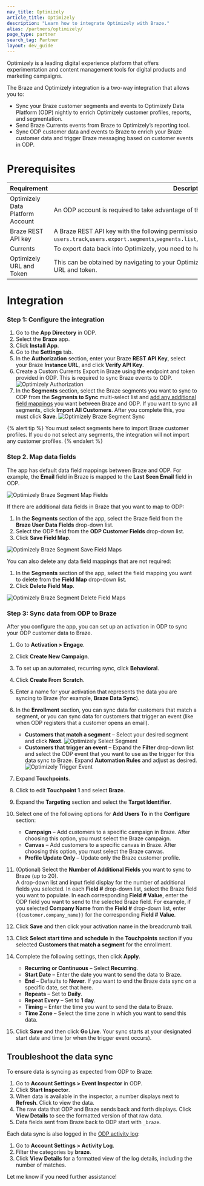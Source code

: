 ```yaml
---
nav_title: Optimizely
article_title: Optimizely
description: "Learn how to integrate Optimizely with Braze."
alias: /partners/optimizely/
page_type: partner
search_tag: Partner
layout: dev_guide
---
```


Optimizely is a leading digital experience platform that offers experimentation and content management tools for digital products and marketing campaigns.

The Braze and Optimizely integration is a two-way integration that allows you to:

- Sync your Braze customer segments and events to Optimizely Data Platform (ODP) nightly to enrich Optimizely customer profiles, reports, and segmentation.
- Send Braze Currents events from Braze to Optimizely’s reporting tool.
- Sync ODP customer data and events to Braze to enrich your Braze customer data and trigger Braze messaging based on customer events in ODP.

# Prerequisites

| Requirement                     | Description |
|----------------------------------|-------------|
| Optimizely Data Platform Account | An ODP account is required to take advantage of this partnership. |
| Braze REST API key               | A Braze REST API key with the following permissions: `users.track`,`users.export.segments`,`segments.list`,`campaigns.trigger.send`,`canvas.trigger.send` |
| Currents                         | To export data back into Optimizely, you need to have Braze Currents set up for your account. |
| Optimizely URL and Token         | This can be obtained by navigating to your Optimizely dashboard and copying the ingestion URL and token. |

# Integration

### Step 1: Configure the integration

1. Go to the **App Directory** in ODP.
2. Select the **Braze** app.
3. Click **Install App**.
4. Go to the **Settings** tab.
5. In the **Authorization** section, enter your Braze **REST API Key**, select your Braze **Instance URL**, and click **Verify API Key**.
6. Create a Custom Currents Export in Braze using the endpoint and token provided in ODP. This is required to sync Braze events to ODP.
   ![Optimizely Authorization](/assets/img/optimizely_image1_authorization.png)
8. In the **Segments** section, select the Braze segments you want to sync to ODP from the **Segments to Sync** multi-select list and [add any additional field mappings](https://www.google.com/url?q=https://support.optimizely.com/hc/en-us/articles/29918568615949-Integrate-Braze%23h_01J6Z1P53JVDBFZ758Q78CK1QB&sa=D&source=editors&ust=1733948158380300&usg=AOvVaw3WSAND5ie3LCVuSxUlLanR) you want between Braze and ODP. If you want to sync all segments, click **Import All Customers**. After you complete this, you must click **Save**.
 ![Optimizely Braze Segment Sync](/assets/img/optimizely_image2_syncsegment.png)

{% alert tip %} You must select segments here to import Braze customer profiles. If you do not select any segments, the integration will not import any customer profiles. {% endalert %}

### Step 2. Map data fields

The app has default data field mappings between Braze and ODP. For example, the **Email** field in Braze is mapped to the **Last Seen Email** field in ODP.

![Optimizely Braze Segment Map Fields](/assets/img/optimizely_image3_emailmapfield.png)

If there are additional data fields in Braze that you want to map to ODP:

1. In the **Segments** section of the app, select the Braze field from the **Braze User Data Fields** drop-down list.
2. Select the ODP field from the **ODP Customer Fields** drop-down list.
3. Click **Save Field Map**.

![Optimizely Braze Segment Save Field Maps](/assets/img/optimizely_image4_mapfields.png)

You can also delete any data field mappings that are not required:

1. In the **Segments** section of the app, select the field mapping you want to delete from the **Field Map** drop-down list.
2. Click **Delete Field Map**.

![Optimizely Braze Segment Delete Field Maps](/assets/img/optimizely_image5_deletephonefield.png)

### Step 3: Sync data from ODP to Braze

After you configure the app, you can set up an activation in ODP to sync your ODP customer data to Braze.

1. Go to **Activation > Engage**.
2. Click **Create New Campaign**.
3. To set up an automated, recurring sync, click **Behavioral**.
4. Click **Create From Scratch**.
5. Enter a name for your activation that represents the data you are syncing to Braze (for example, **Braze Data Sync**).
6. In the **Enrollment** section, you can sync data for customers that match a segment, or you can sync data for customers that trigger an event (like when ODP registers that a customer opens an email).
   - **Customers that match a segment** – Select your desired segment and click **Next**.
     ![Optimizely Select Segment](/assets/img/optimizely_image6_segment.png)
   - **Customers that trigger an event** – Expand the **Filter** drop-down list and select the ODP event that you want to use as the trigger for this data sync to Braze. Expand **Automation Rules** and adjust as desired.
     ![Optimizely Trigger Event](/assets/img/optimizely_image7_trigger.png)

7. Expand **Touchpoints**.
8. Click to edit **Touchpoint 1** and select **Braze**.
9. Expand the **Targeting** section and select the **Target Identifier**.
10. Select one of the following options for **Add Users To** in the **Configure** section:
    - **Campaign** – Add customers to a specific campaign in Braze. After choosing this option, you must select the Braze campaign.
    - **Canvas** – Add customers to a specific canvas in Braze. After choosing this option, you must select the Braze canvas.
    - **Profile Update Only** – Update only the Braze customer profile.

11. (Optional) Select the **Number of Additional Fields** you want to sync to Braze (up to 20).  
    A drop-down list and input field display for the number of additional fields you selected. In each **Field #** drop-down list, select the Braze field you want to populate. In each corresponding **Field # Value**, enter the ODP field you want to send to the selected Braze field. For example, if you selected **Company Name** from the **Field #** drop-down list, enter `{{customer.company_name}}` for the corresponding **Field # Value**.

12. Click **Save** and then click your activation name in the breadcrumb trail.
13. Click **Select start time and schedule** in the **Touchpoints** section if you selected **Customers that match a segment** for the enrollment.
14. Complete the following settings, then click **Apply**.
    - **Recurring or Continuous** – Select **Recurring**.
    - **Start Date** – Enter the date you want to send the data to Braze.
    - **End** – Defaults to **Never**. If you want to end the Braze data sync on a specific date, set that here.
    - **Repeats** – Set to **Daily**.
    - **Repeat Every** – Set to **1 day**.
    - **Timing** – Enter the time you want to send the data to Braze.
    - **Time Zone** – Select the time zone in which you want to send this data.

15. Click **Save** and then click **Go Live**. Your sync starts at your designated start date and time (or when the trigger event occurs).

## Troubleshoot the data sync

To ensure data is syncing as expected from ODP to Braze:

1. Go to **Account Settings > Event Inspector** in ODP.
2. Click **Start Inspector**.
3. When data is available in the inspector, a number displays next to **Refresh**. Click to view the data.
4. The raw data that ODP and Braze sends back and forth displays. Click **View Details** to see the formatted version of that raw data.
5. Data fields sent from Braze back to ODP start with `_braze`.

Each data sync is also logged in the [ODP activity log](https://www.google.com/url?q=https://support.optimizely.com/hc/en-us/articles/4407268804365-Use-the-Activity-Log&sa=D&source=editors&ust=1733948158385124&usg=AOvVaw2tMOxzcTKfL0-oYLT4IMpP):

1. Go to **Account Settings > Activity Log**.
2. Filter the categories by **braze**.
3. Click **View Details** for a formatted view of the log details, including the number of matches.

Let me know if you need further assistance!
